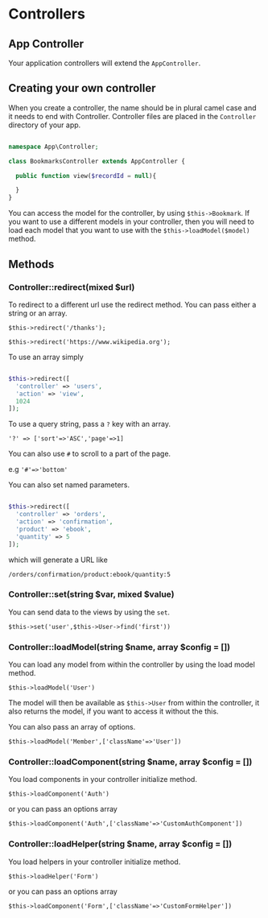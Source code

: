 # Controllers

## App Controller

Your application controllers will extend the `AppController`.


## Creating your own controller

When you create a controller, the name should be in plural camel case and it needs to end with Controller. Controller files are placed
in the `Controller` directory of your app.

````php

namespace App\Controller;

class BookmarksController extends AppController {

  public function view($recordId = null){

  }
}

````

You can access the model for the controller, by using `$this->Bookmark`. If you want to use a different models in your controller, then you will
need to load each model that you want to use with the `$this->loadModel($model)` method.

## Methods

### Controller::redirect(mixed $url)

To redirect to a different url use the redirect method. You can pass either a string or an array.

`$this->redirect('/thanks');`

`$this->redirect('https://www.wikipedia.org');`

To use an array simply

````php

$this->redirect([
  'controller' => 'users',
  'action' => 'view',
  1024
]);

````
To use a query string, pass a `?` key with an array.

`'?' => ['sort'=>'ASC','page'=>1]`

You can also use `#` to scroll to a part of the page.

e.g `'#'=>'bottom'`

You can also set named parameters.


````php

$this->redirect([
  'controller' => 'orders',
  'action' => 'confirmation',
  'product' => 'ebook',
  'quantity' => 5
]);

````
which will generate a URL like

`/orders/confirmation/product:ebook/quantity:5`

### Controller::set(string $var, mixed $value)

You can send data to the views by using the `set`.

`$this->set('user',$this->User->find('first'))`

### Controller::loadModel(string $name, array $config = [])

You can load any model from within the controller by using the load model method.

`$this->loadModel('User')`

The model will then be available as `$this->User` from within the controller, it also returns the model, if you want to access it without
the this.

You can also pass an array of options.

`$this->loadModel('Member',['className'=>'User'])`

### Controller::loadComponent(string $name, array $config = [])

You load components in your controller initialize method.

`$this->loadComponent('Auth')`

or you can pass an options array

`$this->loadComponent('Auth',['className'=>'CustomAuthComponent'])`


### Controller::loadHelper(string $name, array $config = [])

You load helpers in your controller initialize method.

`$this->loadHelper('Form')`

or you can pass an options array

`$this->loadComponent('Form',['className'=>'CustomFormHelper'])`
